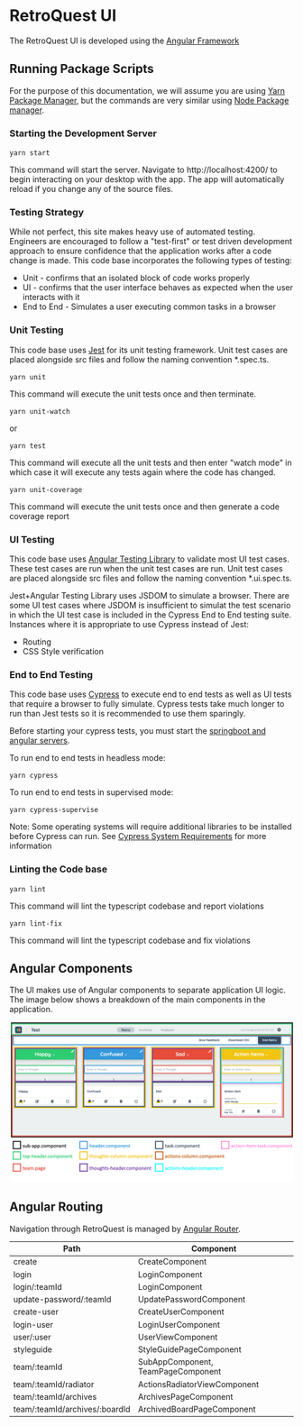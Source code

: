 # RetroQuest UI

The RetroQuest UI is developed using the [Angular Framework](https://angular.io/)

## Running Package Scripts

For the purpose of this documentation, we will assume you are using [Yarn Package Manager](https://yarnpkg.com/), but
the commands are very similar using [Node Package manager](https://www.npmjs.com/).

### Starting the Development Server

```
yarn start
```

This command will start the server. Navigate to http://localhost:4200/ to begin interacting on your desktop with the
app. The app will automatically reload if you change any of the source files.

### Testing Strategy
While not perfect, this site makes heavy use of automated testing.  Engineers are encouraged to follow a "test-first" or test driven development approach
to ensure confidence that the application works after a code change is made.  This code base incorporates the following types of testing:
- Unit - confirms that an isolated block of code works properly
- UI - confirms that the user interface behaves as expected when the user interacts with it
- End to End - Simulates a user executing common tasks in a browser

### Unit Testing

This code base uses [Jest](https://jestjs.io/) for its unit testing framework.  Unit test cases are placed alongside src 
files and follow the naming convention *.spec.ts.

```
yarn unit
```

This command will execute the unit tests once and then terminate.

```
yarn unit-watch
```
or
```
yarn test
```

This command will execute all the unit tests and then enter "watch mode" in which case it will execute any tests again where the code has changed.


```
yarn unit-coverage
```

This command will execute the unit tests once and then generate a code coverage report

### UI Testing

This code base uses [Angular Testing Library](https://testing-library.com/docs/angular-testing-library/intro/) to validate 
most UI test cases.  These test cases are run when the unit test cases are run.  Unit test cases are placed alongside src
files and follow the naming convention *.ui.spec.ts.

Jest+Angular Testing Library uses JSDOM to 
simulate a browser.  There are some UI test cases where JSDOM is insufficient to simulat the test scenario in which the UI test 
case is included in the Cypress End to End testing suite.  Instances where it is appropriate to use Cypress instead of Jest:
- Routing
- CSS Style verification

### End to End Testing

This code base uses [Cypress](https://www.cypress.io/) to execute end to end tests as well as UI tests that require a browser to fully simulate.  Cypress tests take much 
longer to run than Jest tests so it is recommended to use them sparingly.

Before starting your cypress tests, you must start the [springboot and angular servers](../README.md#Running-the-Application).

To run end to end tests in headless mode:
```
yarn cypress
```

To run end to end tests in supervised mode:
```
yarn cypress-supervise
```

Note: Some operating systems will require additional libraries to be installed before Cypress can run.  See [Cypress System Requirements](https://docs.cypress.io/guides/getting-started/installing-cypress#System-requirements) 
for more information

### Linting the Code base

```
yarn lint
```

This command will lint the typescript codebase and report violations

```
yarn lint-fix
```

This command will lint the typescript codebase and fix violations

## Angular Components

The UI makes use of Angular components to separate application UI logic. The image below shows a breakdown of the main components in the application.

![angular_components](./docs/retroquest-components.png)

## Angular Routing

Navigation through RetroQuest is managed by [Angular Router](https://angular.io/guide/router).

| Path                           | Component                          |
| ------------------------------ | ---------------------------------- |
| create                         | CreateComponent                    |
| login                          | LoginComponent                     |
| login/:teamId                  | LoginComponent                     |
| update-password/:teamId        | UpdatePasswordComponent            |
| create-user                    | CreateUserComponent                |
| login-user                     | LoginUserComponent                 |
| user/:user                     | UserViewComponent                  |
| styleguide                     | StyleGuidePageComponent            |
| team/:teamId                   | SubAppComponent, TeamPageComponent |
| team/:teamId/radiator          | ActionsRadiatorViewComponent       |
| team/:teamId/archives          | ArchivesPageComponent              |
| team/:teamId/archives/:boardId | ArchivedBoardPageComponent         |
